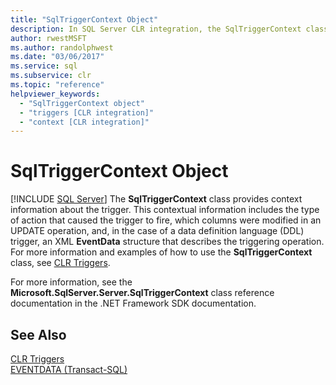 ```yaml
---
title: "SqlTriggerContext Object"
description: In SQL Server CLR integration, the SqlTriggerContext class provides context information for a trigger including type of action and columns modified in operation.
author: rwestMSFT
ms.author: randolphwest
ms.date: "03/06/2017"
ms.service: sql
ms.subservice: clr
ms.topic: "reference"
helpviewer_keywords:
  - "SqlTriggerContext object"
  - "triggers [CLR integration]"
  - "context [CLR integration]"
---
```

# SqlTriggerContext Object
 [!INCLUDE [SQL Server](../../includes/applies-to-version/sqlserver.md)]
  The **SqlTriggerContext** class provides context information about the trigger. This contextual information includes the type of action that caused the trigger to fire, which columns were modified in an UPDATE operation, and, in the case of a data definition language (DDL) trigger, an XML **EventData** structure that describes the triggering operation. For more information and examples of how to use the **SqlTriggerContext** class, see [CLR Triggers](/dotnet/framework/data/adonet/sql/clr-triggers).  
  
 For more information, see the **Microsoft.SqlServer.Server.SqlTriggerContext** class reference documentation in the .NET Framework SDK documentation.  
  
## See Also  
 [CLR Triggers](/dotnet/framework/data/adonet/sql/clr-triggers)   
 [EVENTDATA &#40;Transact-SQL&#41;](../../t-sql/functions/eventdata-transact-sql.md)  
  
